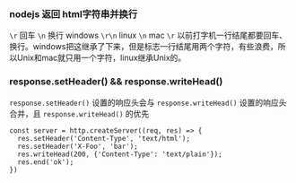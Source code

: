 ### nodejs 返回 html字符串并换行
`\r` 回车 `\n` 换行
windows `\r\n` linux `\n` mac `\r`
以前打字机一行结尾都要回车、换行。windows把这继承了下来，但是标志一行结尾用两个字符，有些浪费，所以Unix和mac就只用一个字符，linux继承Unix的。

### response.setHeader() && response.writeHead()
`response.setHeader()` 设置的响应头会与 `response.writeHead()` 设置的响应头合并，且 `response.writeHead()` 的优先
```
const server = http.createServer((req, res) => {
  res.setHeader('Content-Type', 'text/html');
  res.setHeader('X-Foo', 'bar');
  res.writeHead(200, {'Content-Type': 'text/plain'});
  res.end('ok');
})
```
